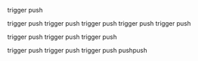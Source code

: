
trigger push

trigger push
trigger push
trigger push
trigger push
trigger push

trigger push
trigger push
trigger push

trigger push
trigger push
trigger push
pushpush
